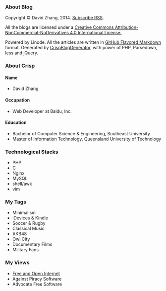 ### About Blog

Copyright &copy; David Zhang, 2014. 
[Subscribe RSS](http://crispgm.com/rss.xml).

All the blogs are licensed under a [Creative Commons Attribution-NonCommercial-NoDerivatives 4.0 International License.](http://creativecommons.org/licenses/by-nc-nd/4.0/) 

Powered by Linode.
All the articles are written in [GitHub Flavored Markdown](https://help.github.com/articles/github-flavored-markdown) format.
Generated by [CrispBlogGenerator](https://github.com/crispgm/CrispBlogGenerator), with power of PHP, Parsedown, less and jQuery.

### About Crisp

#### Name
* David Zhang

#### Occupation
* Web Developer at Baidu, Inc.

#### Education
* Bachelor of Computer Science & Engineering, Southeast University
* Master of Information Technology, Queensland University of Technology

### Technological Stacks

* PHP
* C
* Nginx
* MySQL
* shell/awk
* vim

### My Tags

* Minimalism
* iDevices & Kindle
* Soccer & Rugby
* Classical Music
* AKB48
* Owl City
* Documentary Films
* Military Fans

### My Views

* [Free and Open Internet](https://www.google.com/intl/en/takeaction/)
* Against Piracy Software
* Advocate Free Software
<!--* Advocate Legalization of Pornography-->

